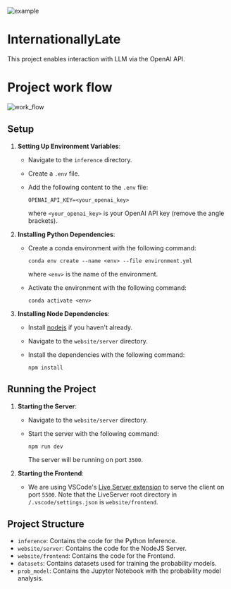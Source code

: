 ![example](assets/proj.png)
# InternationallyLate

This project enables interaction with LLM via the OpenAI API.

# Project work flow 
![work_flow](assets/work_flow.png)

## Setup

1. **Setting Up Environment Variables**:

   - Navigate to the `inference` directory.
   - Create a `.env` file.
   - Add the following content to the `.env` file:

      ```text
      OPENAI_API_KEY=<your_openai_key>
      ```

      where `<your_openai_key>` is your OpenAI API key (remove the angle brackets).

2. **Installing Python Dependencies**:

   - Create a conda environment with the following command:

      ```shell
      conda env create --name <env> --file environment.yml
      ```

      where `<env>` is the name of the environment.
   - Activate the environment with the following command:

      ```shell
      conda activate <env>
      ```

3. **Installing Node Dependencies**:

   - Install [nodejs](https://nodejs.org/en/) if you haven't already.
   - Navigate to the `website/server` directory.
   - Install the dependencies with the following command:

      ```shell
      npm install
      ```

## Running the Project

1. **Starting the Server**:

   - Navigate to the `website/server` directory.
   - Start the server with the following command:

      ```shell
      npm run dev
      ```

      The server will be running on port `3500`.

2. **Starting the Frontend**:

   - We are using VSCode's [Live Server extension](https://marketplace.visualstudio.com/items?itemName=ritwickdey.LiveServer) to serve the client on port `5500`. Note that the LiveServer root directory in `/.vscode/settings.json` is `website/frontend`.

## Project Structure

- `inference`: Contains the code for the Python Inference.
- `website/server`: Contains the code for the NodeJS Server.
- `website/frontend`: Contains the code for the Frontend.
- `datasets`: Contains datasets used for training the probability models.
- `prob_model`: Contains the Jupyter Notebook with the probability model analysis.
